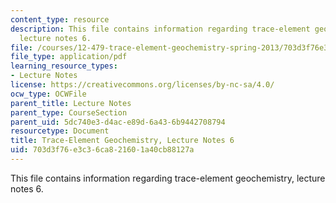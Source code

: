 ```yaml
---
content_type: resource
description: This file contains information regarding trace-element geochemistry,
  lecture notes 6.
file: /courses/12-479-trace-element-geochemistry-spring-2013/703d3f76e3c36ca821601a40cb88127a_MIT12_479S13_lec6.pdf
file_type: application/pdf
learning_resource_types:
- Lecture Notes
license: https://creativecommons.org/licenses/by-nc-sa/4.0/
ocw_type: OCWFile
parent_title: Lecture Notes
parent_type: CourseSection
parent_uid: 5dc740e3-d4ac-e89d-6a43-6b9442708794
resourcetype: Document
title: Trace-Element Geochemistry, Lecture Notes 6
uid: 703d3f76-e3c3-6ca8-2160-1a40cb88127a
---
```

This file contains information regarding trace-element geochemistry, lecture notes 6.